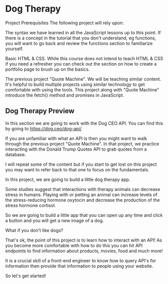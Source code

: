 # Dog Therapy

Project Prerequisites
The following project will rely upon:

The syntax we have learned in all the JavaScript lessons up to this point. If there is a concept in the tutorial that you don't understand, eg functions, you will want to go back and review the functions section to familiarize yourself.

Basic HTML & CSS. While this course does not intend to teach HTML & CSS if you need a refresher you can check out the section on how to create a portfolio page to brush up on the basics.

The previous project "Quote Machine". We will be teaching similar content. It's helpful to build multiple projects using similar technology to get comfortable with using the tools. This project along with "Quote Machine" introduce the fetch() method and promises in JavaScript.

## Dog Therapy Preview

In this section we are going to work with the Dog CEO API. You can find this by going to https://dog.ceo/dog-api/

If you are unfamiliar with what an API is then you might want to walk through the previous project "Quote Machine". In that project, we practice interacting with the Donald Trump Quotes API to grab quotes from a database.

I will repeat some of the content but if you start to get lost on this project you may want to refer back to that one to focus on the fundamentals.

In this project, we are going to build a little dog therapy app.

Some studies suggest that interactions with therapy animals can decrease stress in humans. Playing with or petting an animal can increase levels of the stress-reducing hormone oxytocin and decrease the production of the stress hormone cortisol.

So we are going to build a little app that you can open up any time and click a button and you will get a new image of a dog.

What if you don't like dogs?

That's ok, the point of this project is to learn how to interact with an API! As you become more comfortable with how to do this you can hit API endpoints to find information about products, movies, food and much more!

It is a crucial skill of a front-end engineer to know how to query API's for information then provide that information to people using your website.

So let's get started!
